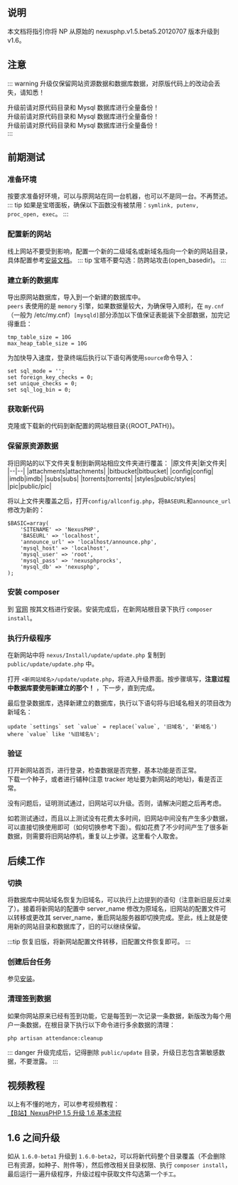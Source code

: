 <ArticleTopAd></ArticleTopAd>

## 说明

本文档将指引你将 NP 从原始的 nexusphp.v1.5.beta5.20120707 版本升级到 v1.6。

## 注意
::: warning
升级仅保留网站资源数据和数据库数据，对原版代码上的改动会丢失，请知悉！  

升级前请对原代码目录和 Mysql 数据库进行全量备份！  
升级前请对原代码目录和 Mysql 数据库进行全量备份！  
升级前请对原代码目录和 Mysql 数据库进行全量备份！  
:::

## 前期测试

### 准备环境
按要求准备好环境，可以与原网站在同一台机器，也可以不是同一台。不再赘述。
::: tip
如果是宝塔面板，确保以下函数没有被禁用：`symlink, putenv, proc_open, exec`。
:::

### 配置新的网站
线上网站不要受到影响，配置一个新的二级域名或新域名指向一个新的网站目录，具体配置参考[安装文档](./installation.md#配置-web-服务器)。
::: tip
宝塔不要勾选：防跨站攻击(open_basedir)。
:::

### 建立新的数据库
导出原网站数据库，导入到一个新建的数据库中。  
`peers` 表使用的是 `memory` 引擎，如果数据量较大，为确保导入顺利，在 `my.cnf`（一般为 /etc/my.cnf）`[mysqld]`部分添加以下值保证表能装下全部数据，加完记得重启：
```
tmp_table_size = 10G
max_heap_table_size = 10G
```
为加快导入速度，登录终端后执行以下语句再使用`source`命令导入：
```
set sql_mode = '';
set foreign_key_checks = 0;
set unique_checks = 0;
set sql_log_bin = 0;
```

### 获取新代码
克隆或下载新的代码到新配置的网站根目录{{ROOT_PATH}}。

### 保留原资源数据
将旧网站的以下文件夹复制到新网站相应文件夹进行覆盖：
|原文件夹|新文件夹|
|--|--|
|attachments|attachments|
|bitbucket|bitbucket|
|config|config|
|imdb|imdb|
|subs|subs|
|torrents|torrents|
|styles|public/styles|
|pic|public/pic|

将以上文件夹覆盖之后，打开`config/allconfig.php`，将`BASEURL`和`announce_url`修改为新的：
```
$BASIC=array(
	'SITENAME' => 'NexusPHP',
	'BASEURL' => 'localhost',
	'announce_url' => 'localhost/announce.php',
	'mysql_host' => 'localhost',
	'mysql_user' => 'root',
	'mysql_pass' => 'nexusphprocks',
	'mysql_db' => 'nexusphp',
);
```

### 安装 composer
到 [官网](https://getcomposer.org/) 按其文档进行安装。安装完成后，在新网站根目录下执行 `composer install`。


### 执行升级程序
在新网站中将 `nexus/Install/update/update.php` 复制到 `public/update/update.php` 中。

打开 `<新网站域名>/update/update.php`，将进入升级界面。按步骤填写，**注意过程中数据库要使用新建立的那个！** ，下一步，直到完成。

最后登录数据库，选择新建立的数据库，执行以下语句将与旧域名相关的项目改为新域名：
```
update `settings` set `value` = replace(`value`, '旧域名', '新域名') where `value` like '%旧域名%';
```

### 验证
打开新网站首页，进行登录，检查数据是否完整，基本功能是否正常。  
下载一个种子，或者进行辅种(注意 tracker 地址要为新网站的地址)，看是否正常。  

没有问题后，证明测试通过，旧网站可以升级。否则，请解决问题之后再考虑。

如若测试通过，而且以上测试没有花费太多时间，旧网站中间没有产生多少数据，可以直接切换使用即可（如何切换参考下面）。假如花费了不少时间产生了很多新数据，则需要将旧网站停机，重复以上步骤。这里看个人取舍。

## 后续工作

### 切换
将数据库中网站域名恢复为旧域名，可以执行上边提到的语句（注意新旧是反过来了）。接着将新网站的配置中 server_name 修改为原域名，旧网站的配置文件可以转移或更改其 server_name，重启网站服务器即切换完成。至此，线上就是使用新的网站目录和数据库了，旧的可以继续保留。

:::tip
恢复旧版，将新网站配置文件转移，旧配置文件恢复即可。
:::

### 创建后台任务
参见[安装](./installation.md#创建后台任务)。

### 清理签到数据
如果你网站原来已经有签到功能，它是每签到一次记录一条数据，新版改为每个用户一条数据，在根目录下执行以下命令进行多余数据的清理：
```
php artisan attendance:cleanup
```

::: danger
升级完成后，记得删除 `public/update` 目录，升级日志包含第敏感数据，不要泄露。
:::

## 视频教程
以上有不懂的地方，可以参考视频教程：  
[【B站】NexusPHP 1.5 升级 1.6 基本流程](https://www.bilibili.com/video/BV1XS4y137S3/)

## 1.6 之间升级

如从 `1.6.0-beta1` 升级到 `1.6.0-beta2`，可以将新代码整个目录覆盖（不会删除已有资源，如种子、附件等），然后修改相关目录权限、执行 `composer install`，最后运行一遍升级程序，升级过程中获取文件勾选第一个`手工`。

